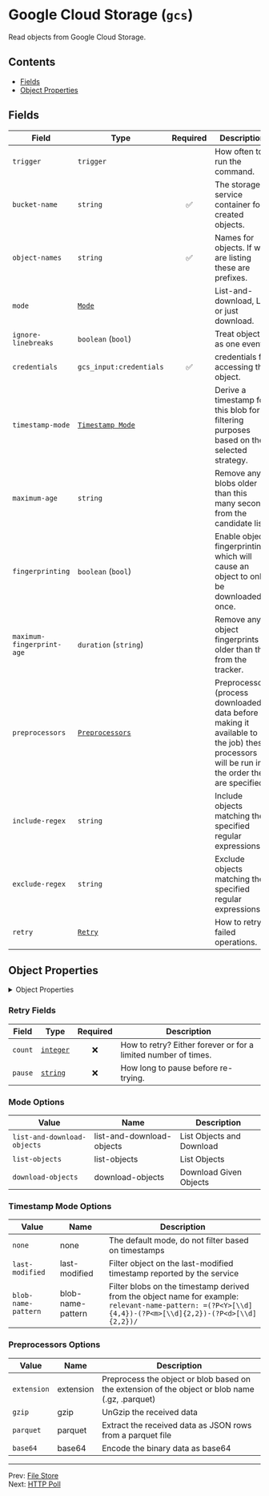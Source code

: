# Google Cloud Storage (`gcs`)

Read objects from Google Cloud Storage.


## Contents

- [Fields](#fields)
- [Object Properties](#object-properties)




## Fields


| Field | Type | Required | Description |
|---|---|:---:|---|
| `trigger` | `trigger` |  | How often to run the command. |
| `bucket-name` | `string` | ✅ | The storage service container for created objects. |
| `object-names` | `string` | ✅ | Names for objects. If we are listing these are prefixes. |
| `mode` | [`Mode`](#mode-options) |  | List-and-download, List or just download. |
| `ignore-linebreaks` | `boolean` (`bool`) |  | Treat object as one event. |
| `credentials` | `gcs_input:credentials` | ✅ | credentials for accessing the object. |
| `timestamp-mode` | [`Timestamp Mode`](#timestamp-mode-options) |  | Derive a timestamp for this blob for filtering purposes based on the selected strategy. |
| `maximum-age` | `string` |  | Remove any blobs older than this many seconds from the candidate list. |
| `fingerprinting` | `boolean` (`bool`) |  | Enable object fingerprinting, which will cause an object to only be downloaded once. |
| `maximum-fingerprint-age` | `duration` (`string`) |  | Remove any object fingerprints older than this from the tracker. |
| `preprocessors` | [`Preprocessors`](#preprocessors-options) |  | Preprocessors (process downloaded data before making it available to the job) these processors will be run in the order they are specified. |
| `include-regex` | `string` |  | Include objects matching the specified regular expressions. |
| `exclude-regex` | `string` |  | Exclude objects matching the specified regular expressions. |
| `retry` | [`Retry`](#retry-fields) |  | How to retry failed operations. |



## Object Properties

<details>
<summary>Object Properties</summary>


| Field | Type | Required | Description |
|---|---|:---:|---|
| `object-name-field` | `event-field` (`string`) |  | The field that a object name from an operation should be stored in. |
| `creation-time-field` | `event-field` (`string`) |  | The field that the object creation time should be stored in. |
| `last-modified-field` | `event-field` (`string`) |  | The field that the object last modified time should be stored in. |
| `content-length-field` | `event-field` (`string`) |  | The field that the object content length information should be stored in. |
| `content-type-field` | `event-field` (`string`) |  | The field that the object content type information should be stored in. |
| `etag-field` | `event-field` (`string`) |  | The field that the object ETag should be stored in. |
| `data-field` | `event-field` (`string`) |  | A field to take the object data (default is to merge fields if possible). |

</details>





<h3 id="retry-fields">Retry Fields</h3>

| Field | Type | Required | Description |
|---|---|:---:|---|
| `count` | [`integer`](../types/retry-count.md#retry-count) | ❌ | How to retry? Either forever or for a limited number of times. |
| `pause` | [`string`](../types/retry-pause.md#retry-pause) | ❌ | How long to pause before re-trying. |





<h3 id="mode-options">Mode Options</h3>

| Value | Name | Description |
|---|---|---|
| `list-and-download-objects` | list-and-download-objects | List Objects and Download |
| `list-objects` | list-objects | List Objects |
| `download-objects` | download-objects | Download Given Objects |



<h3 id="timestamp-mode-options">Timestamp Mode Options</h3>

| Value | Name | Description |
|---|---|---|
| `none` | none | The default mode, do not filter based on timestamps |
| `last-modified` | last-modified | Filter object on the last-modified timestamp reported by the service |
| `blob-name-pattern` | blob-name-pattern | Filter blobs on the timestamp derived from the object name for example: `relevant-name-pattern: =(?P<Y>[\\d]{4,4})-(?P<m>[\\d]{2,2})-(?P<d>[\\d]{2,2})/` |



<h3 id="preprocessors-options">Preprocessors Options</h3>

| Value | Name | Description |
|---|---|---|
| `extension` | extension | Preprocess the object or blob based on the extension of the object or blob name (.gz, .parquet) |
| `gzip` | gzip | UnGzip the received data |
| `parquet` | parquet | Extract the received data as JSON rows from a parquet file |
| `base64` | base64 | Encode the binary data as base64 |




---
Prev: [File Store](file-store.md)  
Next: [HTTP Poll](http-poll.md)  
